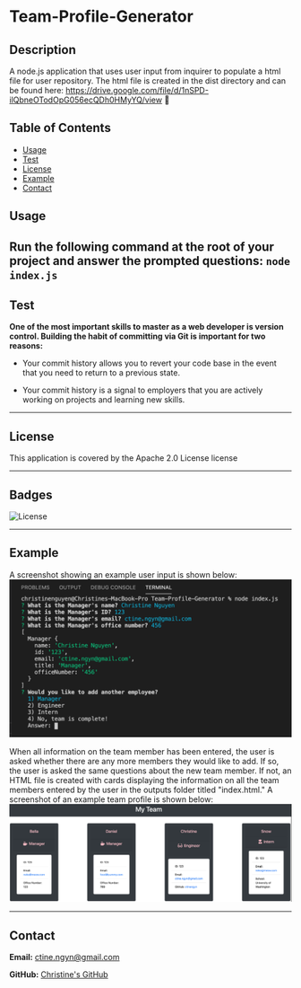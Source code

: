 # Team-Profile-Generator

## Description
 A node.js application that uses user input from inquirer to populate a html file for user repository. The html file is created in the dist directory and can be found here: https://drive.google.com/file/d/1nSPD-ilQbneOTodOpG056ecQDh0HMyYQ/view 🎥

## Table of Contents
  * [Usage](#usage)
  * [Test](#test)
  * [License](#license)
  * [Example](#example)
  * [Contact](#contact)

## Usage
Run the following command at the root of your project and answer the prompted questions: `node index.js`
---

## Test
**One of the most important skills to master as a web developer is version control. Building the habit of committing via Git is important for two reasons:**
* Your commit history allows you to revert your code base in the event that you need to return to a previous state.

* Your commit history is a signal to employers that you are actively working on projects and learning new skills.

--- 

## License
This application is covered by the Apache 2.0 License license

---

## Badges
![License](https://img.shields.io/badge/License-Apache%202.0%20License-blue.svg)

---

## Example
A screenshot showing an example user input is shown below:
![My Team Generator](./images/example.png)

When all information on the team member has been entered, the user is asked whether there are any more members they would like to add. If so, the user is asked the same questions about the new team member. If not, an HTML file is created with cards displaying the information on all the team members entered by the user in the outputs folder titled "index.html." A screenshot of an example team profile is shown below:
![My Team Generator](./images/MyTeam.png)

---

## Contact

**Email:**
ctine.ngyn@gmail.com

**GitHub:**
[Christine's GitHub](https://github.com/ctinengyn)